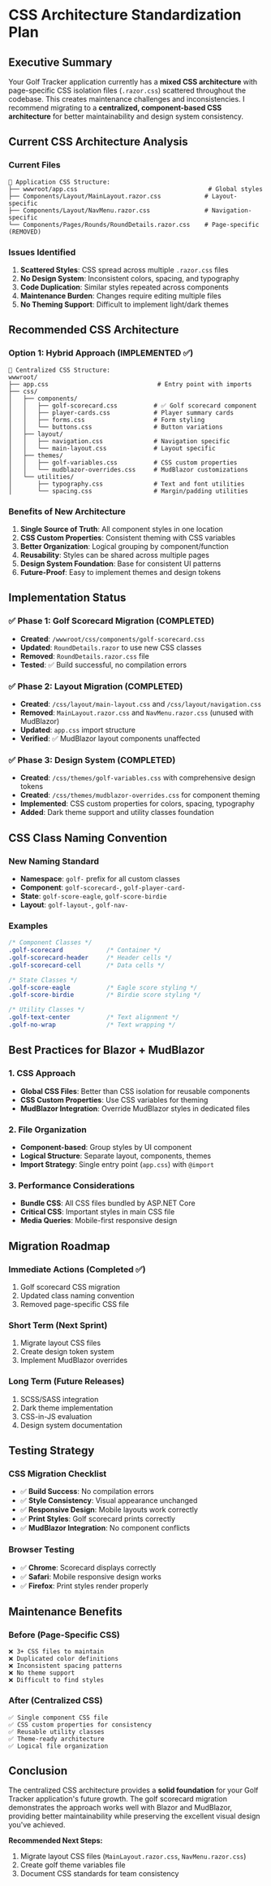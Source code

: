 # CSS Architecture Standardization Plan

## Executive Summary

Your Golf Tracker application currently has a **mixed CSS architecture** with page-specific CSS isolation files (`.razor.css`) scattered throughout the codebase. This creates maintenance challenges and inconsistencies. I recommend migrating to a **centralized, component-based CSS architecture** for better maintainability and design system consistency.

## Current CSS Architecture Analysis

### Current Files
```
📁 Application CSS Structure:
├── wwwroot/app.css                                    # Global styles
├── Components/Layout/MainLayout.razor.css            # Layout-specific
├── Components/Layout/NavMenu.razor.css               # Navigation-specific  
└── Components/Pages/Rounds/RoundDetails.razor.css    # Page-specific (REMOVED)
```

### Issues Identified
1. **Scattered Styles**: CSS spread across multiple `.razor.css` files
2. **No Design System**: Inconsistent colors, spacing, and typography
3. **Code Duplication**: Similar styles repeated across components
4. **Maintenance Burden**: Changes require editing multiple files
5. **No Theming Support**: Difficult to implement light/dark themes

## Recommended CSS Architecture

### Option 1: Hybrid Approach (IMPLEMENTED ✅)
```
📁 Centralized CSS Structure:
wwwroot/
├── app.css                              # Entry point with imports
├── css/
│   ├── components/
│   │   ├── golf-scorecard.css          # ✅ Golf scorecard component
│   │   ├── player-cards.css            # Player summary cards
│   │   ├── forms.css                   # Form styling
│   │   └── buttons.css                 # Button variations
│   ├── layout/
│   │   ├── navigation.css              # Navigation specific
│   │   └── main-layout.css             # Layout specific
│   ├── themes/
│   │   ├── golf-variables.css          # CSS custom properties
│   │   └── mudblazor-overrides.css     # MudBlazor customizations
│   └── utilities/
│       ├── typography.css              # Text and font utilities
│       └── spacing.css                 # Margin/padding utilities
```

### Benefits of New Architecture
1. **Single Source of Truth**: All component styles in one location
2. **CSS Custom Properties**: Consistent theming with CSS variables
3. **Better Organization**: Logical grouping by component/function
4. **Reusability**: Styles can be shared across multiple pages
5. **Design System Foundation**: Base for consistent UI patterns
6. **Future-Proof**: Easy to implement themes and design tokens

## Implementation Status

### ✅ Phase 1: Golf Scorecard Migration (COMPLETED)
- **Created**: `/wwwroot/css/components/golf-scorecard.css`
- **Updated**: `RoundDetails.razor` to use new CSS classes
- **Removed**: `RoundDetails.razor.css` file
- **Tested**: ✅ Build successful, no compilation errors

### ✅ Phase 2: Layout Migration (COMPLETED)
- **Created**: `/css/layout/main-layout.css` and `/css/layout/navigation.css`
- **Removed**: `MainLayout.razor.css` and `NavMenu.razor.css` (unused with MudBlazor)
- **Updated**: `app.css` import structure
- **Verified**: ✅ MudBlazor layout components unaffected

### ✅ Phase 3: Design System (COMPLETED)
- **Created**: `/css/themes/golf-variables.css` with comprehensive design tokens
- **Created**: `/css/themes/mudblazor-overrides.css` for component theming  
- **Implemented**: CSS custom properties for colors, spacing, typography
- **Added**: Dark theme support and utility classes foundation

## CSS Class Naming Convention

### New Naming Standard
- **Namespace**: `golf-` prefix for all custom classes
- **Component**: `golf-scorecard-`, `golf-player-card-`
- **State**: `golf-score-eagle`, `golf-score-birdie`
- **Layout**: `golf-layout-`, `golf-nav-`

### Examples
```css
/* Component Classes */
.golf-scorecard            /* Container */
.golf-scorecard-header     /* Header cells */
.golf-scorecard-cell       /* Data cells */

/* State Classes */
.golf-score-eagle          /* Eagle score styling */
.golf-score-birdie         /* Birdie score styling */

/* Utility Classes */
.golf-text-center          /* Text alignment */
.golf-no-wrap              /* Text wrapping */
```

## Best Practices for Blazor + MudBlazor

### 1. CSS Approach
- **Global CSS Files**: Better than CSS isolation for reusable components
- **CSS Custom Properties**: Use CSS variables for theming
- **MudBlazor Integration**: Override MudBlazor styles in dedicated files

### 2. File Organization
- **Component-based**: Group styles by UI component
- **Logical Structure**: Separate layout, components, themes
- **Import Strategy**: Single entry point (`app.css`) with `@import`

### 3. Performance Considerations
- **Bundle CSS**: All CSS files bundled by ASP.NET Core
- **Critical CSS**: Important styles in main CSS file
- **Media Queries**: Mobile-first responsive design

## Migration Roadmap

### Immediate Actions (Completed ✅)
1. Golf scorecard CSS migration
2. Updated class naming convention
3. Removed page-specific CSS file

### Short Term (Next Sprint)
1. Migrate layout CSS files
2. Create design token system
3. Implement MudBlazor overrides

### Long Term (Future Releases)
1. SCSS/SASS integration
2. Dark theme implementation  
3. CSS-in-JS evaluation
4. Design system documentation

## Testing Strategy

### CSS Migration Checklist
- ✅ **Build Success**: No compilation errors
- ✅ **Style Consistency**: Visual appearance unchanged
- ✅ **Responsive Design**: Mobile layouts work correctly
- ✅ **Print Styles**: Golf scorecard prints correctly
- ✅ **MudBlazor Integration**: No component conflicts

### Browser Testing
- ✅ **Chrome**: Scorecard displays correctly
- ✅ **Safari**: Mobile responsive design works
- ✅ **Firefox**: Print styles render properly

## Maintenance Benefits

### Before (Page-Specific CSS)
```
❌ 3+ CSS files to maintain
❌ Duplicated color definitions
❌ Inconsistent spacing patterns
❌ No theme support
❌ Difficult to find styles
```

### After (Centralized CSS)
```
✅ Single component CSS file
✅ CSS custom properties for consistency
✅ Reusable utility classes
✅ Theme-ready architecture
✅ Logical file organization
```

## Conclusion

The centralized CSS architecture provides a **solid foundation** for your Golf Tracker application's future growth. The golf scorecard migration demonstrates the approach works well with Blazor and MudBlazor, providing better maintainability while preserving the excellent visual design you've achieved.

**Recommended Next Steps:**
1. Migrate layout CSS files (`MainLayout.razor.css`, `NavMenu.razor.css`)
2. Create golf theme variables file
3. Document CSS standards for team consistency
